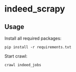 # indeed_scrapy

Usage
-----
Install all required packages:

    pip install -r requirements.txt

Start crawl:

    crawl indeed_jobs
